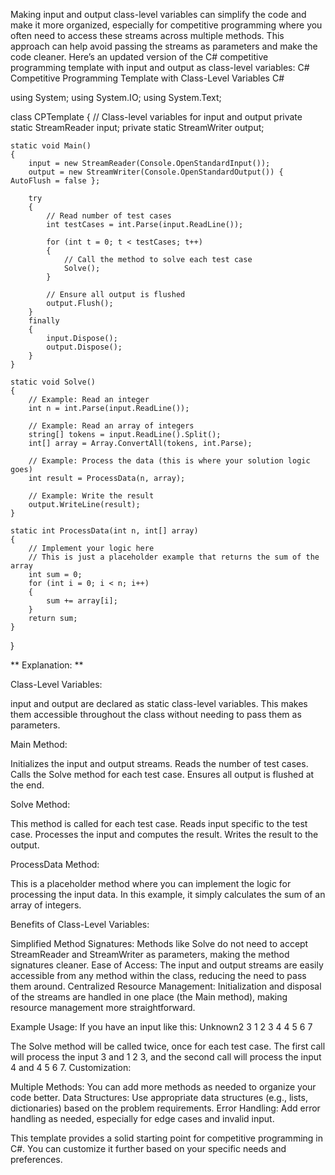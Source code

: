 Making input and output class-level variables can simplify the code and make it more organized, especially for competitive programming where you often need to access these streams across multiple methods. This approach can help avoid passing the streams as parameters and make the code cleaner.
Here’s an updated version of the C# competitive programming template with input and output as class-level variables:
C# Competitive Programming Template with Class-Level Variables
C#

using System;
using System.IO;
using System.Text;

class CPTemplate
{
    // Class-level variables for input and output
    private static StreamReader input;
    private static StreamWriter output;

    static void Main()
    {
        input = new StreamReader(Console.OpenStandardInput());
        output = new StreamWriter(Console.OpenStandardOutput()) { AutoFlush = false };

        try
        {
            // Read number of test cases
            int testCases = int.Parse(input.ReadLine());

            for (int t = 0; t < testCases; t++)
            {
                // Call the method to solve each test case
                Solve();
            }

            // Ensure all output is flushed
            output.Flush();
        }
        finally
        {
            input.Dispose();
            output.Dispose();
        }
    }

    static void Solve()
    {
        // Example: Read an integer
        int n = int.Parse(input.ReadLine());

        // Example: Read an array of integers
        string[] tokens = input.ReadLine().Split();
        int[] array = Array.ConvertAll(tokens, int.Parse);

        // Example: Process the data (this is where your solution logic goes)
        int result = ProcessData(n, array);

        // Example: Write the result
        output.WriteLine(result);
    }

    static int ProcessData(int n, int[] array)
    {
        // Implement your logic here
        // This is just a placeholder example that returns the sum of the array
        int sum = 0;
        for (int i = 0; i < n; i++)
        {
            sum += array[i];
        }
        return sum;
    }
}

** Explanation: **


Class-Level Variables:

input and output are declared as static class-level variables. This makes them accessible throughout the class without needing to pass them as parameters.



Main Method:

Initializes the input and output streams.
Reads the number of test cases.
Calls the Solve method for each test case.
Ensures all output is flushed at the end.



Solve Method:

This method is called for each test case.
Reads input specific to the test case.
Processes the input and computes the result.
Writes the result to the output.



ProcessData Method:

This is a placeholder method where you can implement the logic for processing the input data.
In this example, it simply calculates the sum of an array of integers.



Benefits of Class-Level Variables:

Simplified Method Signatures: Methods like Solve do not need to accept StreamReader and StreamWriter as parameters, making the method signatures cleaner.
Ease of Access: The input and output streams are easily accessible from any method within the class, reducing the need to pass them around.
Centralized Resource Management: Initialization and disposal of the streams are handled in one place (the Main method), making resource management more straightforward.

Example Usage:
If you have an input like this:
Unknown2
3
1 2 3
4
4 5 6 7

The Solve method will be called twice, once for each test case. The first call will process the input 3 and 1 2 3, and the second call will process the input 4 and 4 5 6 7.
Customization:

Multiple Methods: You can add more methods as needed to organize your code better.
Data Structures: Use appropriate data structures (e.g., lists, dictionaries) based on the problem requirements.
Error Handling: Add error handling as needed, especially for edge cases and invalid input.

This template provides a solid starting point for competitive programming in C#. You can customize it further based on your specific needs and preferences.
